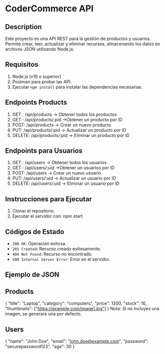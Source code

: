 # CoderCommerce API 
## Description
Este proyecto es una API REST para la gestión de productos y usuarios. Permite crear, leer, actualizar y eliminar recursos, almacenando los datos en archivos JSON utilizando Node.js.
## Requisitos
1. Node.js (v16 o superior)
2. Postman para probar las API.
3. Ejecutar `npm install` para instalar las dependencias necesarias.

## Endpoints Products
1. GET : /api/products  -> Obtener todos los productos
2. GET : /api/products/:pid ->Obtener un producto por ID
3. POST: /api/products -> 	Crear un nuevo producto
4. PUT: /api/products/:pid -> Actualizar un producto por ID
5. DELETE: /api/products/:pid -> Eliminar un producto por ID

## Endpoints para Usuarios
1. GET : /api/users  -> Obtener todos los usuarios
2. GET : /api/users/:uid ->Obtener un usuarios por ID
3. POST: /api/users -> 	Crear un nuevo usuario
4. PUT: /api/users/:uid -> Actualizar un usuario por ID
5. DELETE: /api/users/:uid -> Eliminar un usuario por ID

## Instrucciones para Ejecutar
1. Clonar el repositorio.
2. Ejecutar el servidor con: npm start 

## Códigos de Estado
- `200 OK`: Operación exitosa.
- `201 Created`: Recurso creado exitosamente.
- `404 Not Found`: Recurso no encontrado.
- `500 Internal Server Error`: Error en el servidor.

## Ejemplo de JSON

## Products
{
  "title": "Laptop",
  "category": "computers",
  "price": 1200,
  "stock": 10,
  "thumbnails": ["https://example.com/image1.jpg"] 
}
Nota: Si no incluyes una imagen, se generará una por defecto.

## Users
{
  "name": "John Doe",
  "email": "john.doe@example.com",
  "password": "securepassword123",
  "age": 30
}
